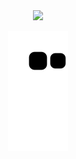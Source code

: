   
 <div align="center">
  <a href="https://github.com/lucasgabriello">
  <img height="180em" src="https://github-readme-stats.vercel.app/api/top-langs/?username=lucasgabriello&layout=compact&langs_count=7&theme=ligth"/>
</div>
<div align="center">
  
  ![Snake animation](https://github.com/LucasGabriello/LucasGabriello/blob/output/github-contribution-grid-snake.svg)
  
</div>
<!--
**LucasGabriello/LucasGabriello** is a ✨ _special_ ✨ repository because its `README.md` (this file) appears on your GitHub profile.

Here are some ideas to get you started:

- 🔭 I’m currently working on ...
- 🌱 I’m currently learning ...
- 👯 I’m looking to collaborate on ...
- 🤔 I’m looking for help with ...
- 💬 Ask me about ...
- 📫 How to reach me: ...
- 😄 Pronouns: ...
- ⚡ Fun fact: ...
-->

